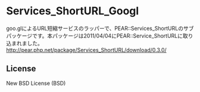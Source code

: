 Services_ShortURL_Googl
=======================

goo.glによるURL短縮サービスのラッパーで、PEAR::Services_ShortURLのサブパッケージです。本パッケージは2011/04/04にPEAR::Service_ShortURLに取り込まれました。http://pear.php.net/package/Services_ShortURL/download/0.3.0/

## License
New BSD License (BSD)